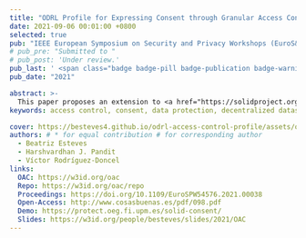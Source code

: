 ```yaml
---
title: "ODRL Profile for Expressing Consent through Granular Access Control Policies in Solid"
date: 2021-09-06 00:01:00 +0800
selected: true
pub: "IEEE European Symposium on Security and Privacy Workshops (EuroS&PW)"
# pub_pre: "Submitted to "
# pub_post: 'Under review.'
pub_last: ' <span class="badge badge-pill badge-publication badge-warning">Workshop</span>'
pub_date: "2021"

abstract: >-
  This paper proposes an extension to <a href="https://solidproject.org/" target="_blank">Solid</a>'s <a href="https://solidproject.org/TR/wac" target="_blank">Web Access Control (WAC)</a> mechanism using <a href="https://www.w3.org/TR/odrl-model/" target="_blank">ODRL</a> and <a href="https://w3id.org/dpv" target="_blank">DPV</a> to enable more complex, regulation-aware data access rules.
keywords: access control, consent, data protection, decentralized datastores, privacy, DPV, GDPR, regulatory compliance

cover: https://besteves4.github.io/odrl-access-control-profile/assets/oac_diagram.png
authors: # * for equal contribution # for corresponding author
  - Beatriz Esteves
  - Harshvardhan J. Pandit
  - Víctor Rodríguez-Doncel
links:
  OAC: https://w3id.org/oac
  Repo: https://w3id.org/oac/repo
  Proceedings: https://doi.org/10.1109/EuroSPW54576.2021.00038
  Open-Access: http://www.cosasbuenas.es/pdf/098.pdf
  Demo: https://protect.oeg.fi.upm.es/solid-consent/
  Slides: https://w3id.org/people/besteves/slides/2021/OAC
---
```

